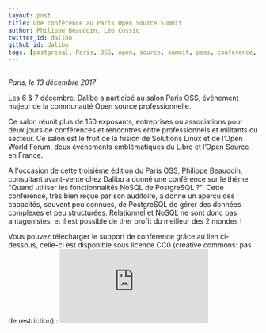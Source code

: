 ```yaml
---
layout: post
title: Une conférence au Paris Open Source Summit
author: Philippe Beaudoin, Léo Cossic
twitter_id: dalibo 
github_id: dalibo
tags: [postgresql, Paris, OSS, open, source, summit, poss, conference, salon, FOSS, evenement]
---
```


---
*Paris, le 13 décembre 2017*

Les 6 & 7 décembre, Dalibo a participé au salon Paris OSS, événement majeur de la communauté Open source professionnelle. 



<!--MORE-->

Ce salon réunit plus de 150 exposants, entreprises ou associations pour deux jours de conférences et rencontres entre professionnels et militants du secteur. Ce salon est le fruit de la fusion de Solutions Linux et de l’Open World Forum, deux événements emblématiques du Libre et l’Open Source en France.

A l'occasion de cette troisième édition du Paris OSS, Philippe Beaudoin, consultant avant-vente chez Dalibo a donné une conférence sur le thème "Quand utiliser les fonctionnalités NoSQL de PostgreSQL ?". Cette conférence, très bien reçue par son auditoire, a donné un aperçu des capacités, souvent peu connues, de PostgreSQL de gérer des données complexes et peu structurées. Relationnel et NoSQL ne sont donc pas antagonistes, et il est possible de tirer profit du meilleur des 2 mondes !

Vous pouvez télécharger le support de conférence grâce au lien ci-dessous, celle-ci est disponible sous licence CC0 (creative commons: pas de restriction) : 
![Philippe Beaudoin - NoSQL et PostgreSQL](https://github.com/dalibo/blog/blob/gh-pages/img/Quand_utiliser_les_fonctionnalit%C3%A9s_NoSQL_de_PostgreSQL.pdf)

